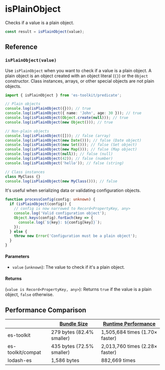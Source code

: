 # isPlainObject

Checks if a value is a plain object.

```typescript
const result = isPlainObject(value);
```

## Reference

### `isPlainObject(value)`

Use `isPlainObject` when you want to check if a value is a plain object. A plain object is an object created with an object literal (`{}`) or the `Object` constructor. Class instances, arrays, or other special objects are not plain objects.

```typescript
import { isPlainObject } from 'es-toolkit/predicate';

// Plain objects
console.log(isPlainObject({})); // true
console.log(isPlainObject({ name: 'John', age: 30 })); // true
console.log(isPlainObject(Object.create(null))); // true
console.log(isPlainObject(new Object())); // true

// Non-plain objects
console.log(isPlainObject([])); // false (array)
console.log(isPlainObject(new Date())); // false (Date object)
console.log(isPlainObject(new Set())); // false (Set object)
console.log(isPlainObject(new Map())); // false (Map object)
console.log(isPlainObject(null)); // false (null)
console.log(isPlainObject(42)); // false (number)
console.log(isPlainObject('hello')); // false (string)

// Class instances
class MyClass {}
console.log(isPlainObject(new MyClass())); // false
```

It's useful when serializing data or validating configuration objects.

```typescript
function processConfig(config: unknown) {
  if (isPlainObject(config)) {
    // config is now narrowed to Record<PropertyKey, any>
    console.log('Valid configuration object');
    Object.keys(config).forEach(key => {
      console.log(`${key}: ${config[key]}`);
    });
  } else {
    throw new Error('Configuration must be a plain object');
  }
}
```

#### Parameters

- `value` (`unknown`): The value to check if it's a plain object.

#### Returns

(`value is Record<PropertyKey, any>`): Returns `true` if the value is a plain object, `false` otherwise.

## Performance Comparison

|                   | [Bundle Size](../../bundle-size.md) | [Runtime Performance](../../performance.md) |
| ----------------- | ----------------------------------- | ------------------------------------------- |
| es-toolkit        | 279 bytes (82.4% smaller)           | 1,505,684 times (1.70× faster)              |
| es-toolkit/compat | 435 bytes (72.5% smaller)           | 2,013,760 times (2.28× faster)              |
| lodash-es         | 1,586 bytes                         | 882,669 times                               |

